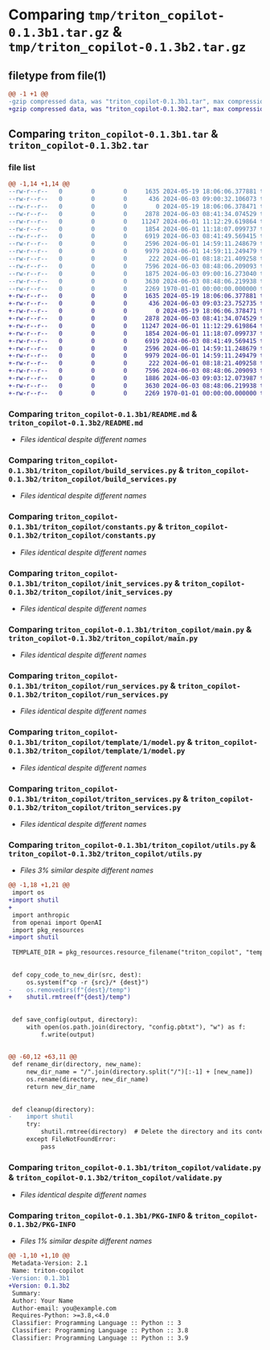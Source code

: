 # Comparing `tmp/triton_copilot-0.1.3b1.tar.gz` & `tmp/triton_copilot-0.1.3b2.tar.gz`

## filetype from file(1)

```diff
@@ -1 +1 @@
-gzip compressed data, was "triton_copilot-0.1.3b1.tar", max compression
+gzip compressed data, was "triton_copilot-0.1.3b2.tar", max compression
```

## Comparing `triton_copilot-0.1.3b1.tar` & `triton_copilot-0.1.3b2.tar`

### file list

```diff
@@ -1,14 +1,14 @@
--rw-r--r--   0        0        0     1635 2024-05-19 18:06:06.377881 triton_copilot-0.1.3b1/README.md
--rw-r--r--   0        0        0      436 2024-06-03 09:00:32.106073 triton_copilot-0.1.3b1/pyproject.toml
--rw-r--r--   0        0        0        0 2024-05-19 18:06:06.378471 triton_copilot-0.1.3b1/triton_copilot/__init__.py
--rw-r--r--   0        0        0     2878 2024-06-03 08:41:34.074529 triton_copilot-0.1.3b1/triton_copilot/build_services.py
--rw-r--r--   0        0        0    11247 2024-06-01 11:12:29.619864 triton_copilot-0.1.3b1/triton_copilot/constants.py
--rw-r--r--   0        0        0     1854 2024-06-01 11:18:07.099737 triton_copilot-0.1.3b1/triton_copilot/init_services.py
--rw-r--r--   0        0        0     6919 2024-06-03 08:41:49.569415 triton_copilot-0.1.3b1/triton_copilot/main.py
--rw-r--r--   0        0        0     2596 2024-06-01 14:59:11.248679 triton_copilot-0.1.3b1/triton_copilot/run_services.py
--rw-r--r--   0        0        0     9979 2024-06-01 14:59:11.249479 triton_copilot-0.1.3b1/triton_copilot/template/1/model.py
--rw-r--r--   0        0        0      222 2024-06-01 08:18:21.409258 triton_copilot-0.1.3b1/triton_copilot/template/Dockerfile
--rw-r--r--   0        0        0     7596 2024-06-03 08:48:06.209093 triton_copilot-0.1.3b1/triton_copilot/triton_services.py
--rw-r--r--   0        0        0     1875 2024-06-03 09:00:16.273040 triton_copilot-0.1.3b1/triton_copilot/utils.py
--rw-r--r--   0        0        0     3630 2024-06-03 08:48:06.219938 triton_copilot-0.1.3b1/triton_copilot/validate.py
--rw-r--r--   0        0        0     2269 1970-01-01 00:00:00.000000 triton_copilot-0.1.3b1/PKG-INFO
+-rw-r--r--   0        0        0     1635 2024-05-19 18:06:06.377881 triton_copilot-0.1.3b2/README.md
+-rw-r--r--   0        0        0      436 2024-06-03 09:03:23.752735 triton_copilot-0.1.3b2/pyproject.toml
+-rw-r--r--   0        0        0        0 2024-05-19 18:06:06.378471 triton_copilot-0.1.3b2/triton_copilot/__init__.py
+-rw-r--r--   0        0        0     2878 2024-06-03 08:41:34.074529 triton_copilot-0.1.3b2/triton_copilot/build_services.py
+-rw-r--r--   0        0        0    11247 2024-06-01 11:12:29.619864 triton_copilot-0.1.3b2/triton_copilot/constants.py
+-rw-r--r--   0        0        0     1854 2024-06-01 11:18:07.099737 triton_copilot-0.1.3b2/triton_copilot/init_services.py
+-rw-r--r--   0        0        0     6919 2024-06-03 08:41:49.569415 triton_copilot-0.1.3b2/triton_copilot/main.py
+-rw-r--r--   0        0        0     2596 2024-06-01 14:59:11.248679 triton_copilot-0.1.3b2/triton_copilot/run_services.py
+-rw-r--r--   0        0        0     9979 2024-06-01 14:59:11.249479 triton_copilot-0.1.3b2/triton_copilot/template/1/model.py
+-rw-r--r--   0        0        0      222 2024-06-01 08:18:21.409258 triton_copilot-0.1.3b2/triton_copilot/template/Dockerfile
+-rw-r--r--   0        0        0     7596 2024-06-03 08:48:06.209093 triton_copilot-0.1.3b2/triton_copilot/triton_services.py
+-rw-r--r--   0        0        0     1886 2024-06-03 09:03:12.073987 triton_copilot-0.1.3b2/triton_copilot/utils.py
+-rw-r--r--   0        0        0     3630 2024-06-03 08:48:06.219938 triton_copilot-0.1.3b2/triton_copilot/validate.py
+-rw-r--r--   0        0        0     2269 1970-01-01 00:00:00.000000 triton_copilot-0.1.3b2/PKG-INFO
```

### Comparing `triton_copilot-0.1.3b1/README.md` & `triton_copilot-0.1.3b2/README.md`

 * *Files identical despite different names*

### Comparing `triton_copilot-0.1.3b1/triton_copilot/build_services.py` & `triton_copilot-0.1.3b2/triton_copilot/build_services.py`

 * *Files identical despite different names*

### Comparing `triton_copilot-0.1.3b1/triton_copilot/constants.py` & `triton_copilot-0.1.3b2/triton_copilot/constants.py`

 * *Files identical despite different names*

### Comparing `triton_copilot-0.1.3b1/triton_copilot/init_services.py` & `triton_copilot-0.1.3b2/triton_copilot/init_services.py`

 * *Files identical despite different names*

### Comparing `triton_copilot-0.1.3b1/triton_copilot/main.py` & `triton_copilot-0.1.3b2/triton_copilot/main.py`

 * *Files identical despite different names*

### Comparing `triton_copilot-0.1.3b1/triton_copilot/run_services.py` & `triton_copilot-0.1.3b2/triton_copilot/run_services.py`

 * *Files identical despite different names*

### Comparing `triton_copilot-0.1.3b1/triton_copilot/template/1/model.py` & `triton_copilot-0.1.3b2/triton_copilot/template/1/model.py`

 * *Files identical despite different names*

### Comparing `triton_copilot-0.1.3b1/triton_copilot/triton_services.py` & `triton_copilot-0.1.3b2/triton_copilot/triton_services.py`

 * *Files identical despite different names*

### Comparing `triton_copilot-0.1.3b1/triton_copilot/utils.py` & `triton_copilot-0.1.3b2/triton_copilot/utils.py`

 * *Files 3% similar despite different names*

```diff
@@ -1,18 +1,21 @@
 import os
+import shutil
+
 import anthropic
 from openai import OpenAI
 import pkg_resources
+import shutil
 
 TEMPLATE_DIR = pkg_resources.resource_filename("triton_copilot", "template/")
 
 
 def copy_code_to_new_dir(src, dest):
     os.system(f"cp -r {src}/* {dest}")
-    os.removedirs(f"{dest}/temp")
+    shutil.rmtree(f"{dest}/temp")
 
 
 def save_config(output, directory):
     with open(os.path.join(directory, "config.pbtxt"), "w") as f:
         f.write(output)
 
 
@@ -60,12 +63,11 @@
 def rename_dir(directory, new_name):
     new_dir_name = "/".join(directory.split("/")[:-1] + [new_name])
     os.rename(directory, new_dir_name)
     return new_dir_name
 
 
 def cleanup(directory):
-    import shutil
     try:
         shutil.rmtree(directory)  # Delete the directory and its contents recursively
     except FileNotFoundError:
         pass
```

### Comparing `triton_copilot-0.1.3b1/triton_copilot/validate.py` & `triton_copilot-0.1.3b2/triton_copilot/validate.py`

 * *Files identical despite different names*

### Comparing `triton_copilot-0.1.3b1/PKG-INFO` & `triton_copilot-0.1.3b2/PKG-INFO`

 * *Files 1% similar despite different names*

```diff
@@ -1,10 +1,10 @@
 Metadata-Version: 2.1
 Name: triton-copilot
-Version: 0.1.3b1
+Version: 0.1.3b2
 Summary: 
 Author: Your Name
 Author-email: you@example.com
 Requires-Python: >=3.8,<4.0
 Classifier: Programming Language :: Python :: 3
 Classifier: Programming Language :: Python :: 3.8
 Classifier: Programming Language :: Python :: 3.9
```


